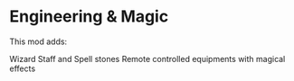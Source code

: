 # Engineering & Magic

This mod adds:

Wizard Staff and Spell stones
Remote controlled equipments with magical effects
